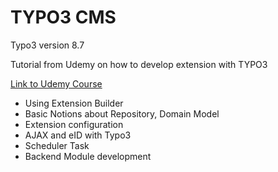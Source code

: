 # TYPO3 CMS 
Typo3 version 8.7

Tutorial from Udemy on how to develop extension with TYPO3

[Link to Udemy Course](https://www.udemy.com/course/extension-development-with-typo3-cms-v87x/)

* Using Extension Builder
* Basic Notions about Repository, Domain Model
* Extension configuration
* AJAX and eID with Typo3
* Scheduler Task 
* Backend Module development
